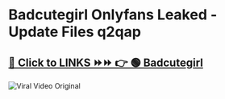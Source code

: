 
 # Badcutegirl Onlyfans Leaked - Update Files q2qap

## <h2><a href="https://clipsfans.com/Badcutegirl&ref=git">🔗 Click to LINKS ⏩⏩ 👉 🟢 Badcutegirl </a></h2>

<a href="https://clipsfans.com/Badcutegirl&ref=git" rel="nofollow" data-target="animated-image.originalLink"><img src="https://i.ibb.co.com/xMMVF88/686577567.gif" alt="Viral Video Original" style="max-width: 100%; display: inline-block;" data-target="animated-image.originalImage"></a>

